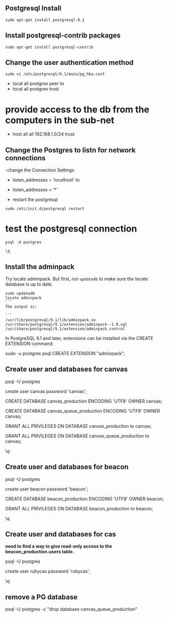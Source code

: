 ## Postgresql Install

`sudo apt-get install postgresql-9.1`

## Install postgresql-contrib packages

`sudo apt-get install postgresql-contrib`

## Change the user authentication method

 `sudo vi /etc/postgresql/9.1/main/pg_hba.conf`

 - local      all     postgres     peer 
to
 - local      all     postgres     trust

# provide access to the db from the computers in the sub-net
 - host all all 192.168.1.0/24 trust

## Change the Postgres to listn for network connections

-change the Connection Settings 

 - listen_addresses = 'localhost' 
to
 - listen_addresses = '*' 

- restart the postgresql

 `sudo /etc/init.d/postgresql restart`

# test the postgresql connection 

 `psql -U postgres`

 `\q`


## Install the adminpack

Try locate adminpack. But first, run `updatedb` to make sure the locate database is up to date.

````
sudo updatedb
locate adminpack
```
The output is:

```
/usr/lib/postgresql/9.1/lib/adminpack.so
/usr/share/postgresql/9.1/extension/adminpack--1.0.sql
/usr/share/postgresql/9.1/extension/adminpack.control
````
In PostgreSQL 9.1 and later, extensions can be installed via the CREATE EXTENSION command:

sudo -u postgres psql
CREATE EXTENSION "adminpack";


## Create user and databases for canvas

psql -U postgres

create user canvas password 'canvas';

CREATE DATABASE canvas_production ENCODING 'UTF8' OWNER canvas;

CREATE DATABASE canvas_queue_production ENCODING 'UTF8' OWNER canvas;

GRANT ALL PRIVILEGES ON DATABASE canvas_production to canvas;

GRANT ALL PRIVILEGES ON DATABASE canvas_queue_production to canvas;

\q

## Create user and databases for beacon

psql -U postgres

create user beacon password 'beacon';

CREATE DATABASE beacon_production ENCODING 'UTF8' OWNER beacon;

GRANT ALL PRIVILEGES ON DATABASE beacon_production to beacon;

\q

## Create user and databases for cas
**need to find a way to give read-only access to the beacon_production.users table.**

psql -U postgres

create user rubycas password 'rubycas';

\q

## remove a PG database

psql -U postgres -c "drop database canvas_queue_production"